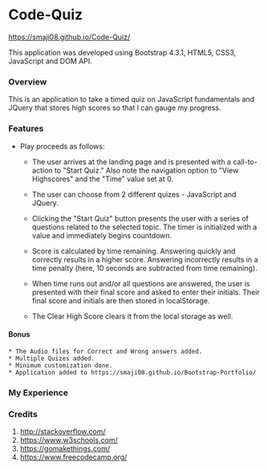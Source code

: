 # Code-Quiz
https://smaji08.github.io/Code-Quiz/

This application was developed using Bootstrap 4.3.1, HTML5, CSS3, JavaScript and DOM API.

### Overview
This is an application to take a timed quiz on JavaScript fundamentals and JQuery that stores high scores so that I can gauge my progress.

### Features

* Play proceeds as follows:


    - The user arrives at the landing page and is presented with a call-to-action to "Start Quiz." Also note the navigation option to "View Highscores" and the "Time" value set at 0.

    - The user can choose from 2 different quizes - JavaScript and JQuery.


    - Clicking the "Start Quiz" button presents the user with a series of questions related to the selected topic. The timer is initialized with a value and immediately begins countdown.


    - Score is calculated by time remaining. Answering quickly and correctly results in a higher score. Answering incorrectly results in a time penalty (here, 10 seconds are subtracted from time remaining).


    - When time runs out and/or all questions are answered, the user is presented with their final score and asked to enter their initials. Their final score and initials are then stored in localStorage.

    - The Clear High Score clears it from the local storage as well.

#### Bonus
    * The Audio files for Correct and Wrong answers added.
    * Multiple Quizes added.
    * Minimum customization done.
    * Application added to https://smaji08.github.io/Bootstrap-Portfolio/

### My Experience


### Credits

1. http://stackoverflow.com/
2. https://www.w3schools.com/
3. https://gomakethings.com/
4. https://www.freecodecamp.org/


